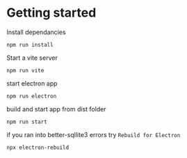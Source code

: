 # Getting started

Install dependancies
```
npm run install
```
Start a vite server
```
npm run vite
```
start electron app
```
npm run electron
```
build and start app from dist folder
```
npm run start
```

if you ran into better-sqllite3 errors try
`Rebuild for Electron`
```
npx electron-rebuild
```
